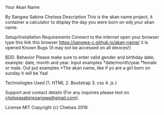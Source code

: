 Your Akan Name

By Sangwa Sabine Chelsea Description This is the akan name project, it container a calculator to display the day you were born on witj your akan name.

Setup/Installation Requirements Connect to the internet open your browser type this link this browser https://sangwa-c.github.io/akan-name/ it is opened Known Bugs {It may not be accessed on all devices!}

BDD. Behavior Please make sure to enter valid gender and birthday date; example: date, month and year. Input examples *date/month/year.*female or male. Out put examples *The akan name, like if yo are a girl born on sunday it will be Yaa!

Technologies Used {1. HTML 2. Bootstrap 3. css 4. js }

Support and contact details {For any inquiries please text on chelseasabinesangwa@gmail.com}.

License MIT Copyright (c) Chelsea 2019.


